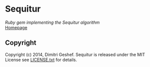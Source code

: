 Sequitur
===========
_Ruby gem implementing the Sequitur algorithm_  
[Homepage](https://github.com/famished-tiger/Sequitur)  


Copyright
---------
Copyright (c) 2014, Dimitri Geshef. Sequitur is released under the MIT License see [LICENSE.txt](https://github.com/famished-tiger/Sequitur/blob/master/LICENSE.txt) for details.